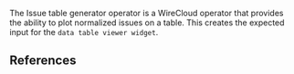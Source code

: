 The Issue table generator operator is a WireCloud operator that provides the ability to plot normalized issues on a table.
This creates the expected input for the `data table viewer widget`.

## References
